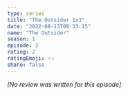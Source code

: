 ```yaml
---
type: series
title: "The Outsider 1x3"
date: "2022-08-13T09:33:15"
name: "The Outsider"
season: 1
episode: 3
rating: 2
ratingEmoji: ⭐️⭐️
share: false
---
```


*[No review was written for this episode]*
